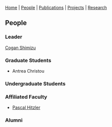 [Home](index.md) | [People](people.md) | [Publications](publications.md) | [Projects](projects.md) | [Research](research.md)

## People

### Leader
[Cogan Shimizu](https://coganshimizu.com)

### Graduate Students
* Antrea Christou

### Undergraduate Students

### Affiliated Faculty
* [Pascal Hitzler](https://pascal-hitzler.de)

### Alumni